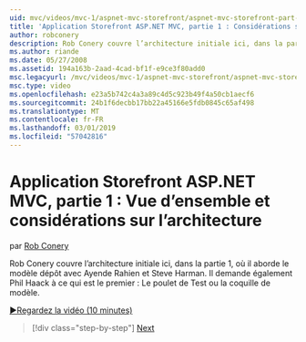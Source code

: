 ```yaml
---
uid: mvc/videos/mvc-1/aspnet-mvc-storefront/aspnet-mvc-storefront-part-1-architectural-discussion-and-overview
title: 'Application Storefront ASP.NET MVC, partie 1 : Considérations sur l’architecture et vue d’ensemble | Microsoft Docs'
author: robconery
description: Rob Conery couvre l’architecture initiale ici, dans la partie 1, où il aborde le modèle dépôt avec Ayende Rahien et Steve Harman. Il demande également Phil...
ms.author: riande
ms.date: 05/27/2008
ms.assetid: 194a163b-2aad-4cad-bf1f-e9ce3f80add0
msc.legacyurl: /mvc/videos/mvc-1/aspnet-mvc-storefront/aspnet-mvc-storefront-part-1-architectural-discussion-and-overview
msc.type: video
ms.openlocfilehash: e23a5b742c4a3a89c4d5c923b49f4a50cb1aecf6
ms.sourcegitcommit: 24b1f6decbb17bb22a45166e5fdb0845c65af498
ms.translationtype: MT
ms.contentlocale: fr-FR
ms.lasthandoff: 03/01/2019
ms.locfileid: "57042816"
---
```

<a name="aspnet-mvc-storefront-part-1-architectural-discussion-and-overview"></a>Application Storefront ASP.NET MVC, partie 1 : Vue d’ensemble et considérations sur l’architecture
====================
par [Rob Conery](https://github.com/robconery)

Rob Conery couvre l’architecture initiale ici, dans la partie 1, où il aborde le modèle dépôt avec Ayende Rahien et Steve Harman. Il demande également Phil Haack à ce qui est le premier : Le poulet de Test ou la coquille de modèle.

[&#9654;Regardez la vidéo (10 minutes)](https://channel9.msdn.com/Blogs/ASP-NET-Site-Videos/aspnet-mvc-storefront-part-1-architectural-discussion-and-overview)

> [!div class="step-by-step"]
> [Next](aspnet-mvc-storefront-part-2-the-repository-pattern.md)
